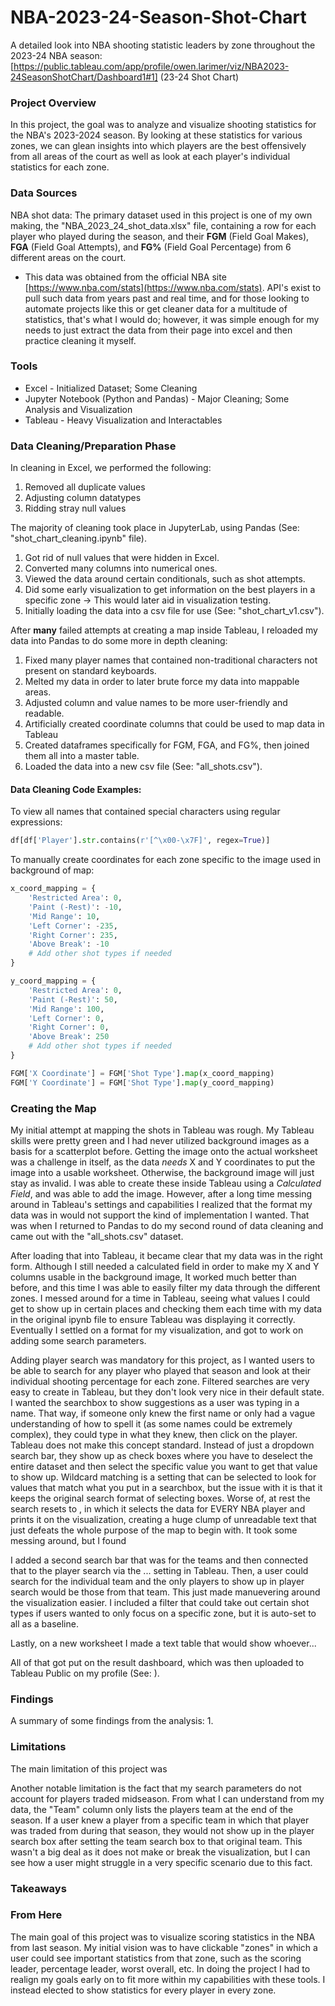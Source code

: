 # NBA-2023-24-Season-Shot-Chart
A detailed look into NBA shooting statistic leaders by zone throughout the 2023-24 NBA season:
[https://public.tableau.com/app/profile/owen.larimer/viz/NBA2023-24SeasonShotChart/Dashboard1#1] (23-24 Shot Chart)

### Project Overview

In this project, the goal was to analyze and visualize shooting statistics for the NBA's 2023-2024 season. By looking at these statistics for various zones, we can glean insights into which players are the best offensively from all areas of the court as well as look at each player's individual statistics for each zone. 

### Data Sources

NBA shot data: The primary dataset used in this project is one of my own making, the "NBA_2023_24_shot_data.xlsx" file, containing a row for each player who played during the season, and their **FGM** (Field Goal Makes), **FGA** (Field Goal Attempts), and **FG%** (Field Goal Percentage) from 6 different areas on the court.
- This data was obtained from the official NBA site [https://www.nba.com/stats](https://www.nba.com/stats). API's exist to pull such data from years past and real time, and for those looking to automate projects like this or get cleaner data for a multitude of statistics, that's what I would do; however, it was simple enough for my needs to just extract the data from their page into excel and then practice cleaning it myself.

### Tools

- Excel - Initialized Dataset; Some Cleaning
- Jupyter Notebook (Python and Pandas) - Major Cleaning; Some Analysis and Visualization
- Tableau - Heavy Visualization and Interactables
  
### Data Cleaning/Preparation Phase

In cleaning in Excel, we performed the following:
1. Removed all duplicate values
2. Adjusting column datatypes
3. Ridding stray null values

The majority of cleaning took place in JupyterLab, using Pandas (See: "shot_chart_cleaning.ipynb" file).
1. Got rid of null values that were hidden in Excel.
2. Converted many columns into numerical ones.
3. Viewed the data around certain conditionals, such as shot attempts.
4. Did some early visualization to get information on the best players in a specific zone -> This would later aid in visualization testing.
5. Initially loading the data into a csv file for use (See: "shot_chart_v1.csv").

After __many__ failed attempts at creating a map inside Tableau, I reloaded my data into Pandas to do some more in depth cleaning:
1. Fixed many player names that contained non-traditional characters not present on standard keyboards.
2. Melted my data in order to later brute force my data into mappable areas.
3. Adjusted column and value names to be more user-friendly and readable.
4. Artificially created coordinate columns that could be used to map data in Tableau
5. Created dataframes specifically for FGM, FGA, and FG%, then joined them all into a master table.
6. Loaded the data into a new csv file (See: "all_shots.csv").

#### Data Cleaning Code Examples:

To view all names that contained special characters using regular expressions:
```python
df[df['Player'].str.contains(r'[^\x00-\x7F]', regex=True)]
```

To manually create coordinates for each zone specific to the image used in background of map:
```python
x_coord_mapping = {
    'Restricted Area': 0,
    'Paint (-Rest)': -10,
    'Mid Range': 10,
    'Left Corner': -235,
    'Right Corner': 235,
    'Above Break': -10
    # Add other shot types if needed
}

y_coord_mapping = {
    'Restricted Area': 0,
    'Paint (-Rest)': 50,
    'Mid Range': 100,
    'Left Corner': 0,
    'Right Corner': 0,
    'Above Break': 250
    # Add other shot types if needed
}

FGM['X Coordinate'] = FGM['Shot Type'].map(x_coord_mapping)
FGM['Y Coordinate'] = FGM['Shot Type'].map(y_coord_mapping)
```

### Creating the Map
My initial attempt at mapping the shots in Tableau was rough. My Tableau skills were pretty green and I had never utilized background images as a basis for a scatterplot before. Getting the image onto the actual worksheet was a challenge in itself, as the data _needs_ X and Y coordinates to put the image into a usable worksheet. Otherwise, the background image will just stay as invalid. I was able to create these inside Tableau using a *Calculated Field*, and was able to add the image. However, after a long time messing around in Tableau's settings and capabilities I realized that the format my data was in would not support the kind of implementation I wanted. That was when I returned to Pandas to do my second round of data cleaning and came out with the "all_shots.csv" dataset.

After loading that into Tableau, it became clear that my data was in the right form. Although I still needed a calculated field in order to make my X and Y columns usable in the background image, It worked much better than before, and this time I was able to easily filter my data through the different zones. I messed around for a time in Tableau, seeing what values I could get to show up in certain places and checking them each time with my data in the original ipynb file to ensure Tableau was displaying it correctly. Eventually I settled on a format for my visualization, and got to work on adding some search parameters.

Adding player search was mandatory for this project, as I wanted users to be able to search for any player who played that season and look at their individual shooting percentage for each zone. Filtered searches are very easy to create in Tableau, but they don't look very nice in their default state. I wanted the searchbox to show suggestions as a user was typing in a name. That way, if someone only knew the first name or only had a vague understanding of how to spell it (as some names could be extremely complex), they could type in what they knew, then click on the player. Tableau does not make this concept standard. Instead of just a dropdown search bar, they show up as check boxes where you have to deselect the entire dataset and then select the specific value you want to get that value to show up. Wildcard matching is a setting that can be selected to look for values that match what you put in a searchbox, but the issue with it is that it keeps the original search format of selecting boxes. Worse of, at rest the search resets to <ALL>, in which it selects the data for EVERY NBA player and prints it on the visualization, creating a huge clump of unreadable text that just defeats the whole purpose of the map to begin with. It took some messing around, but I found 

I added a second search bar that was for the teams and then connected that to the player search via the ... setting in Tableau. Then, a user could search for the individual team and the only players to show up in player search would be those from that team. This just made manuevering around the visualization easier. I included a filter that could take out certain shot types if users wanted to only focus on a specific zone, but it is auto-set to all as a baseline. 

Lastly, on a new worksheet I made a text table that would show whoever...

All of that got put on the result dashboard, which was then uploaded to Tableau Public on my profile (See: ).


### Findings
A summary of some findings from the analysis:
1. 

### Limitations

The main limitation of this project was 

Another notable limitation is the fact that my search parameters do not account for players traded midseason. From what I can understand from my data, the "Team" column only lists the players team at the end of the season. If a user knew a player from a specific team in which that player was traded from during that season, they would not show up in the player search box after setting the team search box to that original team. This wasn't a big deal as it does not make or break the visualization, but I can see how a user might struggle in a very specific scenario due to this fact.

### Takeaways


### From Here
The main goal of this project was to visualize scoring statistics in the NBA from last season. My initial vision was to have clickable "zones" in which a user could see important statistics from that zone, such as the scoring leader, percentage leader, worst overall, etc. In doing the project I had to realign my goals early on to fit more within my capabilities with these tools. I instead elected to show statistics for every player in every zone. 
